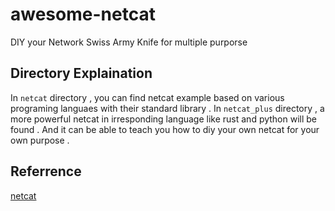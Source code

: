 # awesome-netcat

DIY your Network Swiss Army Knife for multiple purporse

## Directory Explaination

In `netcat` directory , you can find netcat example based on various programing languaes with their standard library . In `netcat_plus` directory , a more powerful netcat in irresponding language like rust and python will be found . And it can be able to teach you how to diy your own netcat for your own purpose .

## Referrence

[netcat](https://eternallybored.org/misc/netcat/)
